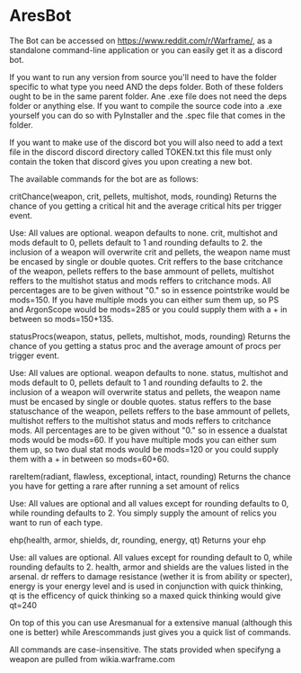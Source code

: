 # AresBot

The Bot can be accessed on https://www.reddit.com/r/Warframe/, as a standalone command-line application or you can easily get it as a discord bot.

If you want to run any version from source you'll need to have the folder specific to what type you need AND the deps folder. Both of these folders ought to be in the same parent folder. Ane .exe file does not need the deps folder or anything else. If you want to compile the source code into a .exe yourself you can do so with PyInstaller and the .spec file that comes in the folder.

If you want to make use of the discord bot you will also need to add a text file in the discord discord directory called TOKEN.txt this file must only contain the token that discord gives you upon creating a new bot.

The available commands for the bot are as follows:



  critChance(weapon, crit, pellets, multishot, mods, rounding)
Returns the chance of you getting a critical hit and the average critical hits per trigger event.

Use: All values are optional. weapon defaults to none. crit, multishot and mods default to 0, pellets default to 1 and rounding defaults to 2. the inclusion of a weapon will overwrite crit and pellets, the weapon name must be encased by single or double quotes. Crit reffers to the base critchance of the weapon, pellets reffers to the base ammount of pellets, multishot reffers to the multishot status and mods reffers to critchance mods. All percentages are to be given without "0." so in essence pointstrike would be mods=150. If you have multiple mods you can either sum them up, so PS and ArgonScope would be mods=285 or you could supply them with a + in between so mods=150+135.



  statusProcs(weapon, status, pellets, multishot, mods, rounding)
Returns the chance of you getting a status proc and the average amount of procs per trigger event.

Use: All values are optional. weapon defaults to none. status, multishot and mods default to 0, pellets default to 1 and rounding defaults to 2. the inclusion of a weapon will overwrite status and pellets, the weapon name must be encased by single or double quotes. status reffers to the base statuschance of the weapon, pellets reffers to the base ammount of pellets, multishot reffers to the multishot status and mods reffers to critchance mods. All percentages are to be given without "0." so in essence a dualstat mods would be mods=60. If you have multiple mods you can either sum them up, so two dual stat mods would be mods=120 or you could supply them with a + in between so mods=60+60.
 


  rareItem(radiant, flawless, exceptional, intact, rounding)
Returns the chance you have for getting a rare after running a set amount of relics

Use: All values are optional and all values except for rounding defaults to 0, while rounding defaults to 2. You simply supply the amount of relics you want to run of each type.

  ehp(health, armor, shields, dr, rounding, energy, qt)
Returns your ehp

Use: all values are optional. All values except for rounding default to 0, while rounding defaults to 2. health, armor and shields are the values listed in the arsenal. dr reffers to damage resistance (wether it is from ability or specter), energy is your energy level and is used in conjunction with quick thinking, qt is the efficency of quick thinking so a maxed quick thinking would give qt=240




On top of this you can use Aresmanual for a extensive manual (although this one is better) while Arescommands just gives you a quick list of commands. 

All commands are case-insensitive. The stats provided when specifyng a weapon are pulled from wikia.warframe.com


